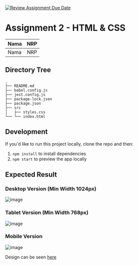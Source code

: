 [![Review Assignment Due Date](https://classroom.github.com/assets/deadline-readme-button-22041afd0340ce965d47ae6ef1cefeee28c7c493a6346c4f15d667ab976d596c.svg)](https://classroom.github.com/a/Y4MavwE4)
# Assignment 2 - HTML & CSS 

| Nama | NRP |
| ---- | :-: |
| Nama | NRP |

## Directory Tree

```
.
├── README.md
├── babel.config.js
├── jest.config.js
├── package-lock.json
├── package.json
├── src
│   ├── styles.css
└── └── index.html
```

## Development

If you'd like to run this project locally, clone the repo and then:

1. `npm install` to install dependencies
2. `npm start` to preview the app locally

## Expected Result

### Desktop Version (Min Width 1024px)

![image](https://github.com/user-attachments/assets/942c58ae-b9dc-4ab8-b50c-b860f2cdae4c)

### Tablet Version (Min Width 768px)

![image](https://github.com/user-attachments/assets/94b6756e-0d53-454d-9746-15cd69a2648d)

### Mobile Version

![image](https://github.com/user-attachments/assets/64239274-655a-4791-b3a4-e625c4d0f4cf)

Design can be seen [here](https://www.figma.com/design/CVvAXxU7qQQxUqu97Sw0q6/Tugas-PWEB-C?node-id=1-65&node-type=frame&t=LKmGUibhOxXkuoy1-0)
